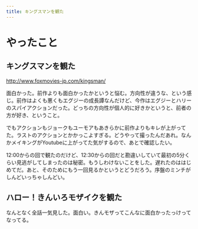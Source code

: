 ```yaml
---
title: キングスマンを観た
---
```


# やったこと

## キングスマンを観た

http://www.foxmovies-jp.com/kingsman/

面白かった。前作よりも面白かったかというと悩む。方向性が違うな、という感じ。前作はよくも悪くもエグジーの成長譚なんだけど、今作はエグジーとハリーのスパイアクションだった。どっちの方向性が個人的に好きかというと、前者の方が好き、ということ。

でもアクションもジョークもユーモアもあきらかに前作よりもキレが上がってた。ラストのアクションとかかっこよすぎる。どうやって撮ったんだあれ。なんかメイキングがYoutubeに上がってた気がするので、あとで確認したい。

12:00からの回で観たのだけど、12:30からの回だと勘違いしていて最初の5分くらい見逃がしてしまったのは秘密。もうしわけないことをした。遅れたのははじめてだ。あと、そのためにもう一回見るかというとどうだろう。序盤のミンチがしんどいっちゃしんどい。

## ハロー！きんいろモザイクを観た

なんとなく全話一気見した。面白い。きんモザってこんなに面白かったっけってなってる。
